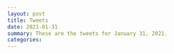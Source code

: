 ```yaml
---
layout: post
title: Tweets
date: 2021-01-31
summary: These are the tweets for January 31, 2021.
categories:
---
```


